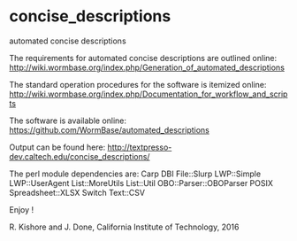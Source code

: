 concise_descriptions
====================

automated concise descriptions

The requirements for automated concise descriptions are outlined online:
	http://wiki.wormbase.org/index.php/Generation_of_automated_descriptions

The standard operation procedures for the software is itemized online:
	http://wiki.wormbase.org/index.php/Documentation_for_workflow_and_scripts

The software is available online: 
	https://github.com/WormBase/automated_descriptions

Output can be found here: http://textpresso-dev.caltech.edu/concise_descriptions/

The perl module dependencies are:
 Carp
 DBI
 File::Slurp
 LWP::Simple
 LWP::UserAgent
 List::MoreUtils 
 List::Util 
 OBO::Parser::OBOParser
 POSIX
 Spreadsheet::XLSX
 Switch
 Text::CSV

Enjoy !

R. Kishore and J. Done, California Institute of Technology, 2016

